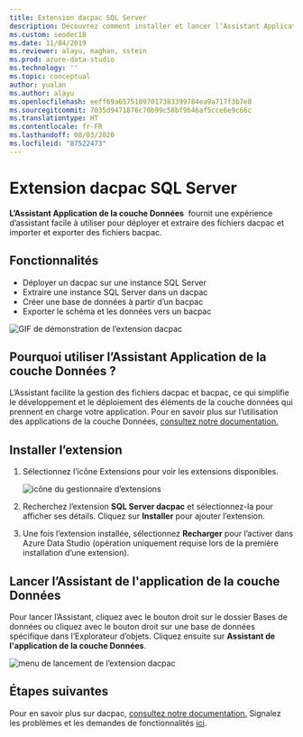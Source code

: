 ```yaml
---
title: Extension dacpac SQL Server
description: Découvrez comment installer et lancer l’Assistant Application de la couche Données, qui permet de déployer et d’extraire des fichiers dacpac, et d’importer et d’exporter des fichiers bacpac.
ms.custom: seodec18
ms.date: 11/04/2019
ms.reviewer: alayu, maghan, sstein
ms.prod: azure-data-studio
ms.technology: ''
ms.topic: conceptual
author: yualan
ms.author: alayu
ms.openlocfilehash: eeff69a65751097017383399784ea9a717f3b7e8
ms.sourcegitcommit: 7035d9471876c70b99c58bf9b46af5cce6e9c66c
ms.translationtype: HT
ms.contentlocale: fr-FR
ms.lasthandoff: 08/03/2020
ms.locfileid: "87522473"
---
```

# <a name="sql-server-dacpac-extension"></a>Extension dacpac SQL Server

**L’Assistant Application de la couche Données**  fournit une expérience d’assistant facile à utiliser pour déployer et extraire des fichiers dacpac et importer et exporter des fichiers bacpac.


## <a name="features"></a>Fonctionnalités

* Déployer un dacpac sur une instance SQL Server
* Extraire une instance SQL Server dans un dacpac
* Créer une base de données à partir d’un bacpac
* Exporter le schéma et les données vers un bacpac

![GIF de démonstration de l’extension dacpac](media/extensions/sql-server-dacpac-extension/dacpac-extension-demo.gif)


## <a name="why-would-i-use-the-data-tier-application-wizard"></a>Pourquoi utiliser l’Assistant Application de la couche Données ?

L’Assistant facilite la gestion des fichiers dacpac et bacpac, ce qui simplifie le développement et le déploiement des éléments de la couche données qui prennent en charge votre application. Pour en savoir plus sur l’utilisation des applications de la couche Données, [consultez notre documentation.](https://docs.microsoft.com/sql/relational-databases/data-tier-applications/data-tier-applications?view=sql-server-2017)


## <a name="install-the-extension"></a>Installer l’extension

1. Sélectionnez l’icône Extensions pour voir les extensions disponibles.

    ![icône du gestionnaire d’extensions](media/extensions/extension-manager-icon.png)

2. Recherchez l’extension **SQL Server dacpac** et sélectionnez-la pour afficher ses détails. Cliquez sur **Installer** pour ajouter l’extension.

3. Une fois l’extension installée, sélectionnez **Recharger** pour l’activer dans Azure Data Studio (opération uniquement requise lors de la première installation d’une extension).


## <a name="launch-the-data-tier-application-wizard"></a>Lancer l’Assistant de l'application de la couche Données

Pour lancer l’Assistant, cliquez avec le bouton droit sur le dossier Bases de données ou cliquez avec le bouton droit sur une base de données spécifique dans l’Explorateur d’objets. Cliquez ensuite sur **Assistant de l'application de la couche Données**.

![menu de lancement de l’extension dacpac](media/extensions/sql-server-dacpac-extension/dacpac-extension-launch.png)


## <a name="next-steps"></a>Étapes suivantes

Pour en savoir plus sur dacpac, [consultez notre documentation.](https://docs.microsoft.com/sql/relational-databases/data-tier-applications/data-tier-applications?view=sql-server-2017)
Signalez les problèmes et les demandes de fonctionnalités [ici](https://github.com/microsoft/azuredatastudio/issues).